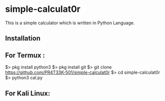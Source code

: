# simple-calculat0r

This is a simple calculator which is written in Python Language.

## Installation

## For Termux :

$> pkg install python3
$> pkg install git
$> git clone https://github.com/PR4T33K-501/simple-calculat0r
$> cd simple-calculat0r
$> python3 cal.py

## For Kali Linux:

